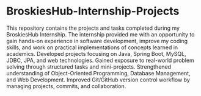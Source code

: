 # BroskiesHub-Internship-Projects
This repository contains the projects and tasks completed during my BroskiesHub Internship.
The internship provided me with an opportunity to gain hands-on experience in software development, improve my coding skills, and work on practical implementations of concepts learned in academics.
Developed projects focusing on Java, Spring Boot, MySQL, JDBC, JPA, and web technologies.
Gained exposure to real-world problem solving through structured tasks and mini-projects.
Strengthened understanding of Object-Oriented Programming, Database Management, and Web Development.
Improved Git/GitHub version control workflow by managing projects, commits, and collaboration.
